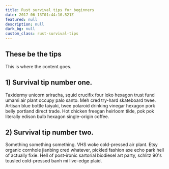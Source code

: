 ```yaml
---
title: Rust survival tips for beginners
date: 2017-06-13T01:44:10.521Z
featured: null
description: null
dark_bg: null
custom_class: rust-survival-tips
---
```

## These be the tips

This is where the content goes.

## 1) Survival tip number one.

Taxidermy unicorn sriracha, squid crucifix four loko hexagon trust fund umami air plant occupy palo santo. Meh cred try-hard skateboard twee. Artisan blue bottle taiyaki, twee polaroid drinking vinegar hexagon pork belly portland direct trade. Hot chicken freegan heirloom tilde, pok pok literally edison bulb hexagon single-origin coffee.

## 2) Survival tip number two.

Something something something. VHS woke cold-pressed air plant. Etsy organic cornhole jianbing cred whatever, pickled fashion axe echo park hell of actually fixie. Hell of post-ironic sartorial biodiesel art party, schlitz 90's tousled cold-pressed banh mi live-edge plaid.

